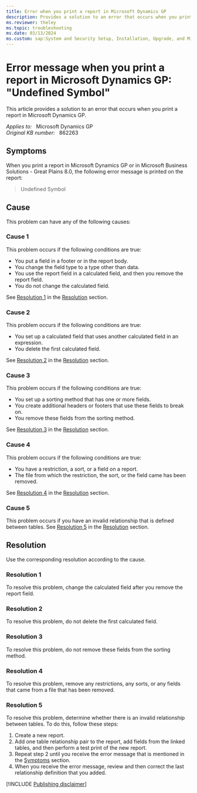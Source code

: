 ```yaml
---
title: Error when you print a report in Microsoft Dynamics GP
description: Provides a solution to an error that occurs when you print a report in Microsoft Dynamics GP.
ms.reviewer: theley
ms.topic: troubleshooting
ms.date: 03/13/2024
ms.custom: sap:System and Security Setup, Installation, Upgrade, and Migrations
---
```

# Error message when you print a report in Microsoft Dynamics GP: "Undefined Symbol"

This article provides a solution to an error that occurs when you print a report in Microsoft Dynamics GP.

_Applies to:_ &nbsp; Microsoft Dynamics GP  
_Original KB number:_ &nbsp; 862263

## Symptoms

When you print a report in Microsoft Dynamics GP or in Microsoft Business Solutions - Great Plains 8.0, the following error message is printed on the report:

> Undefined Symbol

## Cause

This problem can have any of the following causes:

### Cause 1

This problem occurs if the following conditions are true:

- You put a field in a footer or in the report body.
- You change the field type to a type other than data.
- You use the report field in a calculated field, and then you remove the report field.
- You do not change the calculated field.

See [Resolution 1](#resolution-1) in the [Resolution](#resolution) section.

### Cause 2

This problem occurs if the following conditions are true:

- You set up a calculated field that uses another calculated field in an expression.
- You delete the first calculated field.

See [Resolution 2](#resolution-2) in the [Resolution](#resolution) section.

### Cause 3

This problem occurs if the following conditions are true:

- You set up a sorting method that has one or more fields.
- You create additional headers or footers that use these fields to break on.
- You remove these fields from the sorting method.

See [Resolution 3](#resolution-3) in the [Resolution](#resolution) section.

### Cause 4

This problem occurs if the following conditions are true:

- You have a restriction, a sort, or a field on a report.
- The file from which the restriction, the sort, or the field came has been removed.

See [Resolution 4](#resolution-4) in the [Resolution](#resolution) section.

### Cause 5

This problem occurs if you have an invalid relationship that is defined between tables. See [Resolution 5](#resolution-5) in the [Resolution](#resolution) section.

## Resolution

Use the corresponding resolution according to the cause.

### Resolution 1

To resolve this problem, change the calculated field after you remove the report field.

### Resolution 2

To resolve this problem, do not delete the first calculated field.

### Resolution 3

To resolve this problem, do not remove these fields from the sorting method.

### Resolution 4

To resolve this problem, remove any restrictions, any sorts, or any fields that came from a file that has been removed.

### Resolution 5

To resolve this problem, determine whether there is an invalid relationship between tables. To do this, follow these steps:

1. Create a new report.
2. Add one table relationship pair to the report, add fields from the linked tables, and then perform a test print of the new report.
3. Repeat step 2 until you receive the error message that is mentioned in the [Symptoms](#symptoms) section.
4. When you receive the error message, review and then correct the last relationship definition that you added.

[!INCLUDE [Publishing disclaimer](../../includes/publishing-disclaimer.md)]
